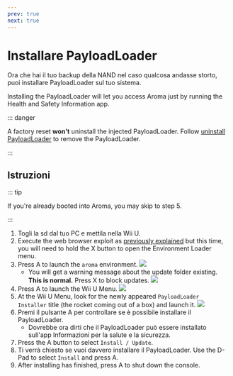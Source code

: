 ```yaml
---
prev: true
next: true
---
```


# Installare PayloadLoader

Ora che hai il tuo backup della NAND nel caso qualcosa andasse storto, puoi installare PayloadLoader sul tuo sistema.

Installing the PayloadLoader will let you access Aroma just by running the Health and Safety Information app.

::: danger

A factory reset **won't** uninstall the injected PayloadLoader. Follow [uninstall PayloadLoader](../uninstall-payloadloader) to remove the PayloadLoader.

:::

## Istruzioni

::: tip

If you're already booted into Aroma, you may skip to step 5.

:::

1. Togli la sd dal tuo PC e mettila nella Wii U.
2. Execute the web browser exploit as [previously explained](browser-exploit) but this time, you will need to hold the X button to open the Environment Loader menu.
3. Press A to launch the `aroma` environment.
   ![](/assets/img/guide/EL.png)
   - You will get a warning message about the update folder existing. **This is normal.** Press X to block updates.
     ![](/assets/img/guide/Warn.png)
4. Press A to launch the Wii U Menu.
   ![](/assets/img/guide/ABM.png)
5. At the Wii U Menu, look for the newly appeared `PayloadLoader Installer` title (the rocket coming out of a box) and launch it.
   ![](/assets/img/guide/PLLI.png)
6. Premi il pulsante A per controllare se è possibile installare il PayloadLoader.
   - Dovrebbe ora dirti che il PayloadLoader può essere installato sull'app Informazioni per la salute e la sicurezza.
7. Press the A button to select `Install / Update`.
8. Ti verrà chiesto se vuoi davvero installare il PayloadLoader. Use the D-Pad to select `Install` and press A.
9. After installing has finished, press A to shut down the console.
